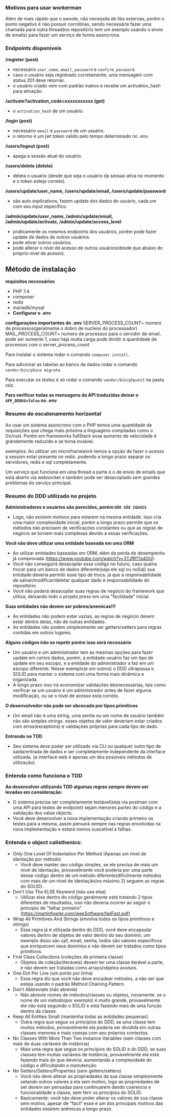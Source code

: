 ### Motivos para usar workerman
Além de mais rápido que o swoole, não necessita de libs externas, porém o ponto negativo é não possuir corrotinas, sendo necessária fazer uma chamada para outra thread(no repositório tem um exemplo usando o envio de emails) para fazer um serviço de forma assincrona.

### Endpoints disponíveis
**/register (post)**
 - necessário `user_name`, `email`, `password` e `confirm_password`.
 - caso o usuário seja registrado corretamente, uma mensagem com status 201 deve retornar.
 - o usuário criado vem com padrão inativo e recebe um activation_hash para ativação.

**/activate?activation_code=xxxxxxxxxxx (get)**
 - o `activation_hash` de um usuário.

**/login (post)**
 - necessário `email` e `password` de um usuário.
 - o retorno é um jwt token valido pelo tempo determinado no .env.

**/users/logout (post)**
 - apaga a sessão atual do usuário.

**/users/delete (delete)**
 - deleta o usuário (desde que seja o usuário da sessao ativa no momento e o token esteja correto).

**/users/update/user_name, /users/update/email, /users/update/password**
 - são auto explicativos, fazem update dos dados do usuário, cada um com seu input específico.

**/admin/update/user_name, /admin/update/email, /admin/update/activate, /admin/update/access_level**
 - praticamente os mesmos endpoints dos usuários, porém pode fazer update de dados de outros usuários.
 - pode ativar outros usuários.
 - pode alterar o nivel de acesso de outros usuários(desde que abaixo do próprio nivel de acesso).

## Método de instalação ##
**requisitos necessários**
 - PHP 7.4
 - composer
 - redis
 - mariadb/mysql
 - **Configurar o .env**

**configurações importantes do .env**
SERVER_PROCESS_COUNT= numero de processos(geralmente o dobro de nucleos do processador)
MAIL_PROCESS_COUNT= numero de processos para o servidor de email, pode ser somente 1, caso haja muita carga pode dividir a quantidade de processos com o server_process_count


Para instalar o sistema rodar o comando `composer install`.

Para adicionar as tabelas ao banco de dados rodar o comando `vendor/bin/phinx migrate`.

Para executar os testes é só rodar o comando `vendor/bin/phpunit` na pasta raiz.

**Para verificar todas as mensagens da API traduzidas deixar o `APP_DEBUG=false` no .env**

### Resumo do escalonamento horizontal ###
Ao usar um sistema assincrono com o PHP temos uma quantidade de requisições que chega mais próxima a linguagens compiladas como o Go/rust. Porém em frameworks fullStack esse aumento de velocidade é grandemente reduzido e se torna inviável.

exemplos:
Ao utilizar um microframework temos a opção de fazer o acesso a session estar presente no redis. podendo a longo prazo separar os servidores, redis e sql completamente.

Um serviço que funciona em uma thread a parte é o de envio de emails que está aberto via websocket e também pode ser desacoplado sem grandes problemas do serviço principal.


### Resumo do DDD utilizado no projeto ###
**Administradores e usuários são parecidos, porém `NÃO SÃO IGUAIS`**
 - Logo, não existem motivos para estarem na mesma entidade. Isso cria uma maior complexidade inicial, porém a longo prazo permite que os métodos não precisem de verificações constantes ou que as regras de negócio se tornem mais complexas devido a essas verificações.

**Você não deve utilizar uma entidade baseada em uma ORM**
 - Ao utilizar entidades baseadas em ORM, além da perda de desempenho já comprovada (https://www.youtube.com/watch?v=3TJfR1Ta4GU).
 - Você não conseguirá desacoplar esse código no futuro, caso queira trocar para um banco de dados diferente(seja ele sql ou noSql) sua entidade deveria permitir esse tipo de troca. já que a responsabilidade de salvar/modificar/deletar qualquer dado é responsabilidade do repositório.
 - Você não poderá desacoplar suas regras de negócio do framework que utiliza, deixando todo o projeto preso em uma "facilidade" inicial.

**Suas entidades não devem ser pobres/anemicas!!!**
 - As entidades não podem estar vazias, as regras de negócio devem estar dentro delas, não de outras entidades.
 - As entidades não podem simplesmente ser getters/setters para regras contidas em outros lugares.

**Alguns códigos irão se repetir porém isso será necessário**
 - Um usuário e um administrador tem as mesmas opções para fazer update em certos dados, porém, a entidade usuário faz um tipo de update em seu escopo, e a entidade do administrador a faz em um escopo diferente. Nesse exemplo(e em outros) o DDD ultrapassa o SOLID para manter o sistema com uma forma mais dinâmica e organizada.
 - A longo prazo isso irá economizar validações desnecessárias, tais como verificar se um usuário é um administrador antes de fazer alguma modificação, ou se o nível de acesso está correto.

**O desenvolvedor não pode ser obcecado por tipos primitivos**
 - Um email não é uma string, uma senha ou um nome de usuário também não são simples strings. esses objetos de valor deveriam estar criados com erros(exceptions) e validações próprias para cada tipo de dado.


**Entrando no TDD**
 - Seu sistema deve poder ser utilizado via CLI ou qualquer outro tipo de saida/entrada de dados e ser completamente independente da interface utilizada. (a interface web é apenas um dos possíveis métodos de utilização).

### Entenda como funciona o TDD ###
**Ao desenvolver utilizando TDD algumas regras sempre devem ser levadas em consideração:**
 - O sistema precisa ser completamente testável(seja via postman com uma API para testes de endpoint) sejam menores partes do código e a validação dos value objects.
 - Você deve desenvolver a nova implementação criando primeiro os testes para a mesma, assim pensará sempre nas regras envolvidas na nova implementação e estará menos suscetível a falhas.


### Entenda o object calisthenics: ###
 - Only One Level Of Indentation Per Method (Apenas um nível de identação por método)
   - Você deve manter seu código simples, se ele precisa de mais um nível de identação, provavelmente você poderia por uma parte desse código dentro de um método diferente(dificilmente métodos com mais de um nivel de identação(no máximo 2) seguem as regras do SOLID).
 - Don’t Use The ELSE Keyword (não use else)
   - Utilizar else dentro do código geralmente está tratando 2 tipos diferentes de resultados, isso não deveria ocorrer ao seguir o principio de "falhar primeiro"(https://martinfowler.com/ieeeSoftware/failFast.pdf)
 - Wrap All Primitives And Strings (envolva todos os tipos primitivos e strings)
   - Essa regra já é utilizada dentro do DDD, você deve encapsular valores dentro de objetos de valor dentro do seu domínio, um exemplo disso são cpf, email, senha, todos são valores específicos que enriquecem seus domínios e não devem ser tratados como tipos primitívos.
 - First Class Collections (coleções de primeira classe)
   - Objetos de coleção(iteráveis) devem ter uma classe iterável a parte, e não devem ser tratadas como arrays/objetos avulsos.
 - One Dot Per Line (um ponto por linha)
   - Essa regra diz que você não deve encadear métodos, a não ser que esteja usando o padrão Method Chaining Pattern.
 - Don’t Abbreviate (não abrevie)
   - Não abrevie nomes de métodos/classes ou objetos, novamente: se o nome de um método(por exemplo) é muito grande, provavelmente ele não está seguindo o SOLID e está fazendo mais de uma função dentro da classe.
 - Keep All Entities Small (mantenha todas as entidades pequenas)
   - Outra regra que segue os princípios do DDD, se uma classe tem muitos métodos, provavelmente ela poderia ser dividida em outras classes menores e mais coesas com seu próprios contextos.
 - No Classes With More Than Two Instance Variables (sem classes com mais de duas variáveis de instância)
   - Mais uma regra que segue os princípios do SOLID e do DDD, se suas classes tem muitas variáveis de instância, provavelmente ela está fazendo mais do que deveria. aumentando a complexidade do código e dificultando a manutenção.
 - No Getters/Setters/Properties (sem getters/setters)
   - Você não deve alterar as propriedades da sua classe simplesmente setando outros valores a ela sem motivo, logo as propriedades de set devem ser pensadas para continuarem dando coerencia e funcionalidade a classe, sem ferir os princípios do SOLID.
   - Basicamente: você não deve poder alterar os valores de sua classe sem motivo, apesar de "fácil" esse é um dos principais motivos das entidades estarem anêmicas a longo prazo.
